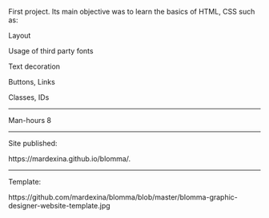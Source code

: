 First project. Its main objective was to learn the basics of HTML, CSS such as:
<p>Layout
<p>Usage of third party fonts
<p>Text decoration
<p>Buttons, Links
<p>Classes, IDs
<hr> 
<p>Man-hours 8
<hr>
<p>Site published:
<p>https://mardexina.github.io/blomma/.
<hr>
<p>Template:
<p>https://github.com/mardexina/blomma/blob/master/blomma-graphic-designer-website-template.jpg
